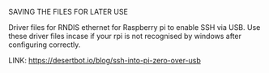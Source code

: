 SAVING THE FILES FOR LATER USE

Driver files for RNDIS ethernet for Raspberry pi to enable SSH via USB. Use these driver files incase if your rpi is not recognised by windows after configuring correctly.

LINK: https://desertbot.io/blog/ssh-into-pi-zero-over-usb
